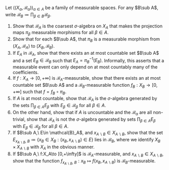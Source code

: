 Let $((X_\alpha,\mathcal{B}_\alpha))_{\alpha\in A}$ be a family of measurable spaces. For any $B\sub A$, write $\mathcal{B}_B\coloneqq \prod _{\beta\in B} \mathcal{B}_\beta$.
1. Show that $\mathcal{B}_A$ is the coarsest $\sigma$-algebra on $X_A$ that makes the projection maps $\pi _\beta$ measurable morphisms for all $\beta \in A$.
2. Show that for each $B\sub A$, that $\pi _B$ is a measurable morphism from $(X_A,\mathcal{B}_A)$ to $(X_B,\mathcal{B}_B)$.
3. If $E_A$ in $\mathcal{B}_A$, show that there exists an at most countable set $B\sub A$ and a set $E_B\in \mathcal{B}_B$ such that $E_A=\pi_B^{-1}(E_B)$. Informally, this asserts that a measurable event can only depend on at most countably many of the coefficients.
4. If $f:X_A\to [0,+\infty]$ is $\mathcal{B}_A$-measurable, show that there exists an at most countable set $B\sub A$ and a $\mathcal{B}_B$-measurable function $f_B:X_B\to [0,+\infty]$ such that $f=f_B\circ\pi_B$.
5. If $A$ is at most countable, show that $\mathcal{B}_A$ is the $\sigma$-algebra generated by the sets $\prod _{\beta\in A}E_\beta$ with $E_\beta\in\mathcal{B}_\beta$ for all $\beta\in A$.
6. On the other hand, show that if $A$ is uncountable and the $\mathcal{B}_\alpha$ are all non-trivial, show that $\mathcal{B}_A$ is not the $\sigma$-algebra generated by sets $\prod _{\beta\in A}E_\beta$ with $E_\beta\in\mathcal{B}_\beta$ for all $\beta\in A$.
7. If $B\sub A,\ E\in \mathcal{B}_A$, and $x_{A\backslash B}\in X_{A\backslash B}$, show that the set $E_{x_{A\backslash B},\ B}\coloneqq\{x_B\in X_B:(x_B,x_{A\backslash B})\in E\}$ lies in $\mathcal{B}_B$, where we identify $X_B\times X_{A\backslash B}$ with $X_A$ in the obvious manner.
8. If $B\sub A,\ f:X_A\to [0,+\infty]$ is $\mathcal{B}_A$-measurable, and $x_{A\backslash B}\in X_{A\backslash B}$, show that the function $f_{x_{A\backslash B},\ B}:x_B\mapsto f(x_B,x_{A\backslash B})$ is $\mathcal{B}_B$-measurable.